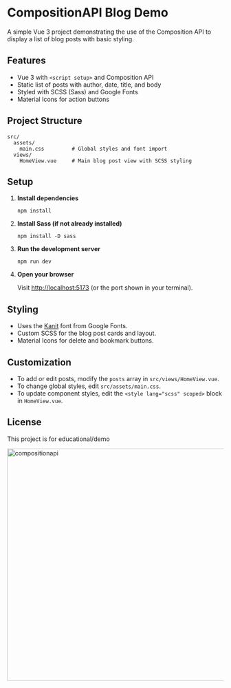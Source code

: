 # CompositionAPI Blog Demo

A simple Vue 3 project demonstrating the use of the Composition API to display a list of blog posts with basic styling.

## Features

- Vue 3 with `<script setup>` and Composition API
- Static list of posts with author, date, title, and body
- Styled with SCSS (Sass) and Google Fonts
- Material Icons for action buttons

## Project Structure

```
src/
  assets/
    main.css         # Global styles and font import
  views/
    HomeView.vue     # Main blog post view with SCSS styling
```

## Setup

1. **Install dependencies**

   ```
   npm install
   ```

2. **Install Sass (if not already installed)**

   ```
   npm install -D sass
   ```

3. **Run the development server**

   ```
   npm run dev
   ```

4. **Open your browser**

   Visit [http://localhost:5173](http://localhost:5173) (or the port shown in your terminal).

## Styling

- Uses the [Kanit](https://fonts.google.com/specimen/Kanit) font from Google Fonts.
- Custom SCSS for the blog post cards and layout.
- Material Icons for delete and bookmark buttons.

## Customization

- To add or edit posts, modify the `posts` array in `src/views/HomeView.vue`.
- To change global styles, edit `src/assets/main.css`.
- To update component styles, edit the `<style lang="scss" scoped>` block in `HomeView.vue`.

## License

This project is for educational/demo

<img width="960" height="540" alt="compositionapi" src="https://github.com/user-attachments/assets/325d47cd-47d6-4b3d-b3a9-597b6577c321" />
